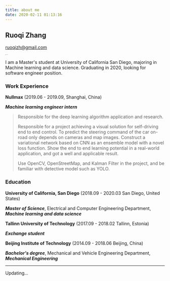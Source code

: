 ```yaml
---
title: about me
date: 2020-02-11 01:13:16
---
```


## Ruoqi Zhang

ruoqizh@gmail.com

<img src="https://scontent-lax3-1.xx.fbcdn.net/v/t1.0-9/49164654_2231544340502807_4326257640284880896_o.jpg?_nc_cat=102&amp;_nc_oc=AQmagaa17ZCUKMDzpMQMTr6LI_yZh7K2nXruQ06tts-QtaLFzY9kwyCiWEXauZUU0TwSUFl6pEYs8lomlvRWLFGF&amp;_nc_ht=scontent-lax3-1.xx&amp;oh=8e62473866cfd94251f6181ecad5e4a8&amp;oe=5EBC69A2" alt="My Photo" style="zoom:10%;" />

I am a Master's student at University of California San Diego, majoring in Machine learning and data science. Graduating in 2020, looking for software engineer position. 

### Work Experience

**Nullmax** (2019.06 - 2019.09, Shanghai, China)

***Machine learning engineer intern***

> Responsible for the deep learning algorithm application and research.
>
> Responsible for a project achieving a visual solution for self-driving end to end control. To predict the steering command of the car on-road only depends on cameras and map images. Construct a variational network based on CNN as an ensemble model with a novel loss function. Show the end to end learning potential in a real-world application, and got a well and applicable result.
>
> Use OpenCV, OpenStreetMap, and Kalman Filter in the project, and be familiar with detective model such as YOLO.

### Education

**University of California, San Diego**  (2018.09 - 2020.03 San Diego, United States)

***Master of Science***, Electrical and Computer Engineering Department, ***Machine learning and data science***





**Tallinn University of Technology** (2017.09 - 2018.02 Tallinn, Estonia)

***Exchange student***





**Beijing Institute of Technology** (2014.09 - 2018.06 Beijing, China)

***Bachelor's degree***, Mechanical and Vehicle Engineering Department, ***Mechanical Engineering***



-----------

Updating...